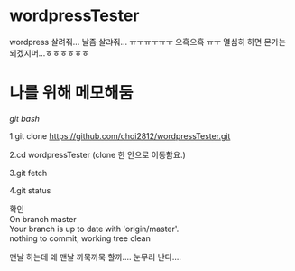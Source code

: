 # wordpressTester
wordpress 살려줘... 날좀 살랴줘... ㅠㅜㅠㅜㅠㅜ 으흑으흑 ㅠㅜ
열심히 하면 몬가는 되겠지머...ㅎㅎㅎㅎㅎㅎ

# 나를 위해 메모해둠
*git bash*


1.git clone https://github.com/choi2812/wordpressTester.git

2.cd wordpressTester (clone 한 안으로 이동함요.)

3.git fetch

4.git status

 확인<br>
 On branch master<br>
 Your branch is up to date with 'origin/master'.<br>
 nothing to commit, working tree clean<br>

맨날 하는데 왜 맨날 까묵까묵 할까.... 눈무리 난다....




